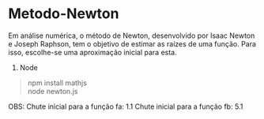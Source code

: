 # Metodo-Newton
Em análise numérica, o método de Newton, desenvolvido por Isaac Newton e Joseph Raphson, tem o objetivo de estimar as raízes de uma função. Para isso, escolhe-se uma aproximação inicial para esta.

1) Node
> npm install mathjs </br>
> node newton.js

OBS:
Chute inicial para a função fa: 1.1
Chute inicial para a função fb: 5.1
